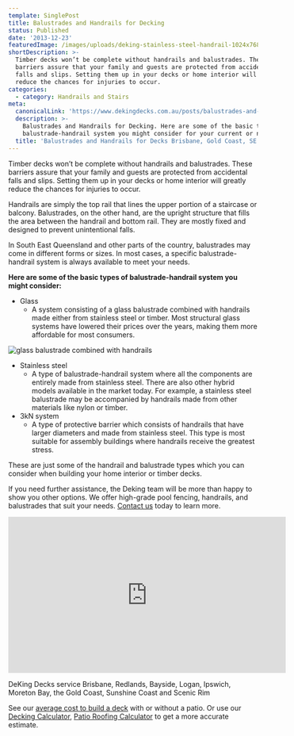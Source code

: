 ```yaml
---
template: SinglePost
title: Balustrades and Handrails for Decking
status: Published
date: '2013-12-23'
featuredImage: /images/uploads/deking-stainless-steel-handrail-1024x768.jpg
shortDescription: >-
  Timber decks won’t be complete without handrails and balustrades. These
  barriers assure that your family and guests are protected from accidental
  falls and slips. Setting them up in your decks or home interior will greatly
  reduce the chances for injuries to occur.
categories:
  - category: Handrails and Stairs
meta:
  canonicalLink: 'https://www.dekingdecks.com.au/posts/balustrades-and-handrails-for-decking/'
  description: >-
    Balustrades and Handrails for Decking. Here are some of the basic types of
    balustrade-handrail system you might consider for your current or new deck
  title: 'Balustrades and Handrails for Decks Brisbane, Gold Coast, SE QLD '
---
```

Timber decks won’t be complete without handrails and balustrades. These barriers assure that your family and guests are protected from accidental falls and slips. Setting them up in your decks or home interior will greatly reduce the chances for injuries to occur.

Handrails are simply the top rail that lines the upper portion of a staircase or balcony. Balustrades, on the other hand, are the upright structure that fills the area between the handrail and bottom rail. They are mostly fixed and designed to prevent unintentional falls.

In South East Queensland and other parts of the country, balustrades may come in different forms or sizes. In most cases, a specific balustrade-handrail system is always available to meet your needs.

**Here are some of the basic types of balustrade-handrail system you might consider:**

* Glass
  * A system consisting of a glass balustrade combined with handrails made either from stainless steel or timber. Most structural glass systems have lowered their prices over the years, making them more affordable for most consumers.

![glass balustrade combined with handrails](/images/uploads/balustrade_handrail_stainlesssteelwire.jpg)

* Stainless steel
  * A type of balustrade-handrail system where all the components are entirely made from stainless steel. There are also other hybrid models available in the market today. For example, a stainless steel balustrade may be accompanied by handrails made from other materials like nylon or timber.
* 3kN system
  * A type of protective barrier which consists of handrails that have larger diameters and made from stainless steel. This type is most suitable for assembly buildings where handrails receive the greatest stress.

These are just some of the handrail and balustrade types which you can consider when building your home interior or timber decks.

If you need further assistance, the Deking team will be more than happy to show you other options. We offer high-grade pool fencing, handrails, and balustrades that suit your needs. [Contact us](https://www.dekingdecks.com.au/contact/) today to learn more.

<iframe src="https://www.youtube.com/embed/8HptJMlOyRs?rel=0" width="560" height="315" frameborder="0" allowfullscreen="allowfullscreen"></iframe>

DeKing Decks service Brisbane, Redlands, Bayside, Logan, Ipswich, Moreton Bay, the Gold Coast, Sunshine Coast and Scenic Rim

See our [average cost to build a deck](https://www.dekingdecks.com.au/posts/patio-installation-cost-timber-patio-and-roofing/) with or without a patio. Or use our [Decking Calculator](https://www.dekingdecks.com.au/quote-calculator/), [Patio Roofing Calculator](https://www.dekingdecks.com.au/quote-calculator/) to get a more accurate estimate.
